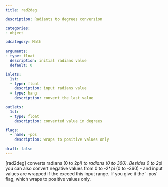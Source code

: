 ```yaml
---
title: rad2deg

description: Radiants to degrees conversion

categories:
- object

pdcategory: Math

arguments:
- type: float
  description: initial radians value
  default: 0

inlets:
  1st:
  - type: float
    description: input radians value
  - type: bang
    description: convert the last value

outlets:
  1st:
  - type: float
    description: converted value in degrees

flags:
  - name: -pos
    description: wraps to positive values only

draft: false
---
```


[rad2deg] converts radians (0 to 2*pi) to radians (0 to 360). Besides 0 to 2*pi you can also convert negative values from 0 to -2*pi (0 to -360) - and input values are wrapped if the exceed this input range. If you give it the '-pos' flag, which wraps to positive values only.
